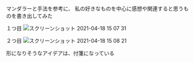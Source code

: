マンダラーと手法を参考に、
私の好きなものを中心に感想や関連すると思うものを書き出してみた

１つ目
![スクリーンショット 2021-04-18 15 07 31](https://user-images.githubusercontent.com/75874607/115136063-2861db00-a058-11eb-8487-a69a6366d915.png)

２つ目
![スクリーンショット 2021-04-18 15 08 21](https://user-images.githubusercontent.com/75874607/115136068-2e57bc00-a058-11eb-9b66-cd0892fcffa0.png)


形になりそうなアイデアは、付箋になっている